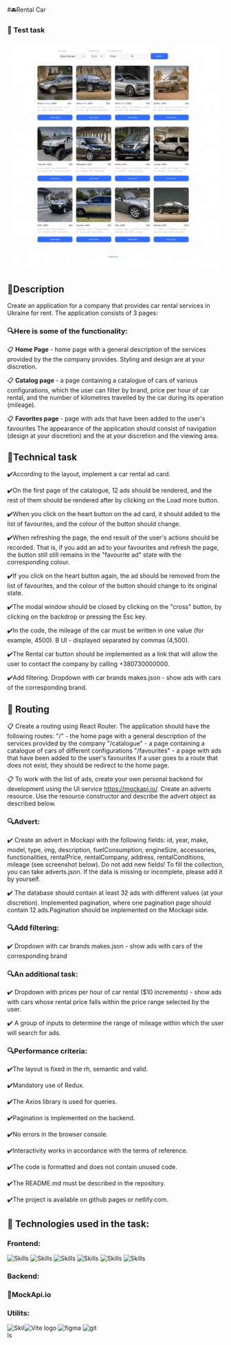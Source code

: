 #🚘Rental Car

### 👋 Test task

![Скріншот додатку](/public/readme/test-task_.gif)

## 📝Description

Create an application for a company that provides car rental services in Ukraine
for rent. The application consists of 3 pages:

### 🔍Here is some of the functionality:

📋 **Home Page** - home page with a general description of the services provided
by the the company provides. Styling and design are at your discretion.

📋 **Catalog page** - a page containing a catalogue of cars of various
configurations, which the user can filter by brand, price per hour of car
rental, and the number of kilometres travelled by the car during its operation
(mileage).

📋 **Favorites page** - page with ads that have been added to the user's
favourites The appearance of the application should consist of navigation
(design at your discretion) and the at your discretion and the viewing area.

## 🎯Technical task

✔️According to the layout, implement a car rental ad card.

✔️On the first page of the catalogue, 12 ads should be rendered, and the rest of
them should be rendered after by clicking on the Load more button.

✔️When you click on the heart button on the ad card, it should added to the list
of favourites, and the colour of the button should change.

✔️When refreshing the page, the end result of the user's actions should be
recorded. That is, if you add an ad to your favourites and refresh the page, the
button still still remains in the "favourite ad" state with the corresponding
colour.

✔️If you click on the heart button again, the ad should be removed from the list
of favourites, and the colour of the button should change to its original state.

✔️The modal window should be closed by clicking on the "cross" button, by
clicking on the backdrop or pressing the Esc key.

✔️In the code, the mileage of the car must be written in one value (for example,
4500). В UI - displayed separated by commas (4,500).

✔️The Rental car button should be implemented as a link that will allow the user
to contact the company by calling +380730000000.

✔️Add filtering. Dropdown with car brands makes.json - show ads with cars of the
corresponding brand.

## 🎯 Routing

📋 Create a routing using React Router. The application should have the
following routes: "/" - the home page with a general description of the services
provided by the company "/catalogue" - a page containing a catalogue of cars of
different configurations "/favourites" - a page with ads that have been added to
the user's favourites If a user goes to a route that does not exist, they should
be redirect to the home page.

📋 To work with the list of ads, create your own personal backend for
development using the UI service https://mockapi.io/. Create an adverts
resource. Use the resource constructor and describe the advert object as
described below.

### 🔍Advert:

✔️ Create an advert in Mockapi with the following fields: id, year, make, model,
type, img, description, fuelConsumption, engineSize, accessories,
functionalities, rentalPrice, rentalCompany, address, rentalConditions, mileage
(see screenshot below). Do not add new fields! To fill the collection, you can
take adverts.json. If the data is missing or incomplete, please add it by
yourself.

✔️ The database should contain at least 32 ads with different values (at your
discretion). Implemented pagination, where one pagination page should contain 12
ads.Pagination should be implemented on the Mockapi side.

### 🔍Add filtering:

✔️ Dropdown with car brands makes.json - show ads with cars of the corresponding
brand

### 🔍An additional task:

✔️ Dropdown with prices per hour of car rental ($10 increments) - show ads with
cars whose rental price falls within the price range selected by the user.

✔️ A group of inputs to determine the range of mileage within which the user
will search for ads.

### 🔍Performance criteria:

✔️The layout is fixed in the rh, semantic and valid.

✔️Mandatory use of Redux.

✔️The Axios library is used for queries.

✔️Pagination is implemented on the backend.

✔️No errors in the browser console.

✔️Interactivity works in accordance with the terms of reference.

✔️The code is formatted and does not contain unused code.

✔️The README.md must be described in the repository.

✔️The project is available on github pages or netlify.com.

## 🔧 Technologies used in the task:

### **Frontend**:

<p align="left"><img src="https://cdn.jsdelivr.net/gh/devicons/devicon/icons/react/react-original.svg" alt="Skills" width="40" height="40"/>  
<img src="https://cdn.jsdelivr.net/gh/devicons/devicon/icons/redux/redux-original.svg" alt="Skills" width="40" height="40"/> 
<img src="https://cdn.jsdelivr.net/gh/devicons/devicon/icons/html5/html5-original.svg" alt="Skills" width="40" height="40"/>  
<img src="https://cdn.jsdelivr.net/gh/devicons/devicon/icons/css3/css3-original.svg" alt="Skills" width="40" height="40"/>  
<img src="https://cdn.jsdelivr.net/gh/devicons/devicon/icons/javascript/javascript-original.svg" alt="Skills" width="40" height="40"/>  
<img src="https://www.vectorlogo.zone/logos/tailwindcss/tailwindcss-icon.svg" alt="Skills" width="40" height="40"/> </p>

### **Backend**:

### **💬MockApi.io**

### **Utilits**:

<p align="left" ><img width="40" src="https://vitejs.dev/logo.svg" alt="Vite logo">
<img src="https://www.vectorlogo.zone/logos/figma/figma-icon.svg" alt="figma"  width="40" height="40"/>
<img src="https://www.vectorlogo.zone/logos/git-scm/git-scm-icon.svg" alt="git"  width="40" height="40"/>
<img src="https://cdn.jsdelivr.net/gh/devicons/devicon/icons/vscode/vscode-original.svg" alt="Skills" align="left" width="40" height="40"/>
